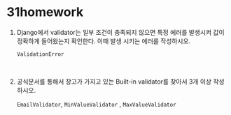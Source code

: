 # 31homework 

1. Django에서 validator는 일부 조건이 충족되지 않으면 특정 에러를 발생시켜 값이 정확하게 들어왔는지 확인한다. 이때 발생 시키는 에러를 작성하시오.

   `ValidationError`

   

   ​	

2. 공식문서를 통해서 장고가 가지고 있는 Built-in validator를 찾아서 3개 이상 작성하시오.

   `EmailValidator`, `MinValueValidator` , `MaxValueValidator`

